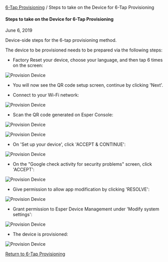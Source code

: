 [6-Tap Provisioning](../index.md) / Steps to take on the Device for 6-Tap Provisioning

#### Steps to take on the Device for 6-Tap Provisioning

June 6, 2019

Device-side steps for the 6-tap provisioning method.

The device to be provisioned needs to be prepared via the following steps:

*   Factory Reset your device, choose your language, and then tap 6 times on the screen:

![Provision Device](https://documentation-media.s3.amazonaws.com/images/1_ProD.width-800.png?AWSAccessKeyId=AKIAJHOTEM5S4GAN2SGA)

*   You will now see the QR code setup screen, continue by clicking 'Next'.

*   Connect to your Wi-Fi network:

![Provision Device](https://documentation-media.s3.amazonaws.com/images/3_PD.width-800.png?AWSAccessKeyId=AKIAJHOTEM5S4GAN2SGA)

*   Scan the QR code generated on Esper Console:

![Provision Device](https://documentation-media.s3.amazonaws.com/images/13_PD.width-800.png?AWSAccessKeyId=AKIAJHOTEM5S4GAN2SGA)

![Provision Device](https://documentation-media.s3.amazonaws.com/images/13.1_PD.width-800.png?AWSAccessKeyId=AKIAJHOTEM5S4GAN2SGA)

*   On 'Set up your device', click 'ACCEPT & CONTINUE':

![Provision Device](https://documentation-media.s3.amazonaws.com/images/12_PD.width-800.png?AWSAccessKeyId=AKIAJHOTEM5S4GAN2SGA)

*   On the "Google check activity for security problems" screen, click 'ACCEPT':

![Provision Device](https://documentation-media.s3.amazonaws.com/images/14.1_PD.width-800.png?AWSAccessKeyId=AKIAJHOTEM5S4GAN2SGA)

*   Give permission to allow app modification by clicking 'RESOLVE':

![Provision Device](https://documentation-media.s3.amazonaws.com/images/16_PD.width-800.png?AWSAccessKeyId=AKIAJHOTEM5S4GAN2SGA)

*   Grant permission to Esper Device Management under 'Modify system settings':

![Provision Device](https://documentation-media.s3.amazonaws.com/images/18_PD.width-800.png?AWSAccessKeyId=AKIAJHOTEM5S4GAN2SGA)

*   The device is provisioned:

![Provision Device](https://documentation-media.s3.amazonaws.com/images/100.width-800.png?AWSAccessKeyId=AKIAJHOTEM5S4GAN2SGA)

[Return to 6-Tap Provisioning](../index.md)
